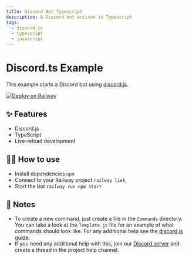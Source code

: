 ```yaml
---
title: Discord Bot Typescript
description: A Discord bot written in Typescript
tags:
  - discord.js
  - typescript
  - javascript
---
```


# Discord.ts Example

This example starts a Discord bot using [discord.js](https://discord.js.org/#/).

[![Deploy on Railway](https://railway.app/button.svg)](https://railway.app/template/EWKFBX?referralCode=8A6l-m)

## ✨ Features

- Discord.js
- TypeScript
- Live-reload development

## 💁‍♀️ How to use

- Install dependencies `npm`
- Connect to your Railway project `railway link`
- Start the bot `railway run npm start`

## 📝 Notes

- To create a new command, just create a file in the `Commands` directory. You can take a look at the `Template.js` file for an example of what commands should look like. For any additional help see the [discord.js guide](https://discordjs.guide).
- If you need any additional help with this, join our [Discord server](https://discord.gg/railway) and create a thread in the project help channel.